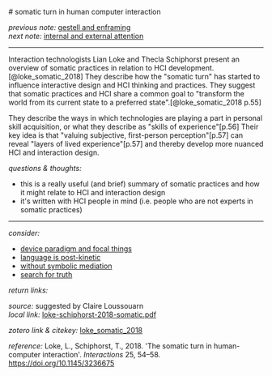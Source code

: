 # somatic turn in human computer interaction

_previous note:_ [gestell and enframing](x-devonthink-item://9E032D08-E304-4D27-B46B-8BBD60BBB219)  
_next note:_  [internal and external attention](x-devonthink-item://E2708AEE-644B-4F83-8708-8F3FBA992039)

---

Interaction technologists Lian Loke and Thecla Schiphorst present an overview of somatic practices in relation to HCI development.[@loke_somatic_2018] They describe how the "somatic turn" has started to influence interactive design and HCI thinking and practices. They suggest that somatic practices and HCI share a common goal to "transform the world from its current state to a preferred state".[@loke_somatic_2018 p.55]

They describe the ways in which technologies are playing a part in personal skill acquisition, or what they describe as "skills of experience"[p.56] Their key idea is that "valuing subjective, first-person perception"[p.57] can reveal "layers of lived experience"[p.57] and thereby develop more nuanced HCI and interaction design.


_questions & thoughts:_

- this is a really useful (and brief) summary of somatic practices and how it might relate to HCI and interaction design
- it's written with HCI people in mind (i.e. people who are not experts in somatic practices)

--- 

_consider:_ 

- [device paradigm and focal things](x-devonthink-item://65FFA8A8-F83B-43BA-B2E8-0E583F46FC49)
- [language is post-kinetic](x-devonthink-item://A0A117FD-F50E-4CD6-B328-B3930D27F81B)
- [without symbolic mediation](x-devonthink-item://D81D9C8A-0E09-4C07-B479-4BFFE0B8001F)
- [search for truth](x-devonthink-item://9B84DF67-9D1A-4597-ABF6-301159A9F964)


_return links:_

_source:_  suggested by Claire Loussouarn    
_local link:_ [loke-schiphorst-2018-somatic.pdf](hook://file/kzsBr4TuD?p=RHJvcGJveC9iaWJsaW9ncmFwaHkgcGRmcw==&n=loke-schiphorst-2018-somatic.pdf)

_zotero link & citekey:_ [loke_somatic_2018](zotero://select/items/1_6IERMMFC)

_reference:_ Loke, L., Schiphorst, T., 2018. 'The somatic turn in human-computer interaction'. _Interactions_ 25, 54–58. https://doi.org/10.1145/3236675


